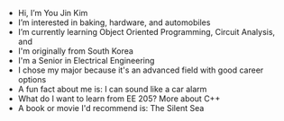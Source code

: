- Hi, I’m You Jin Kim
- I’m interested in baking, hardware, and automobiles
- I’m currently learning Object Oriented Programming, Circuit Analysis, and 
- I'm originally from South Korea
- I'm a Senior in Electrical Engineering
- I chose my major because it's an advanced field with good career options
- A fun fact about me is:  I can sound like a car alarm
- What do I want to learn from EE 205?  More about C++
- A book or movie I'd recommend is:  The Silent Sea
